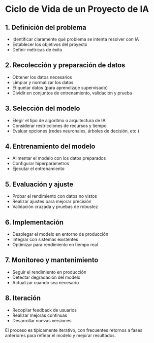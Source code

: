 # Ciclo de Vida de un Proyecto de IA

## 1. Definición del problema
- Identificar claramente qué problema se intenta resolver con IA
- Establecer los objetivos del proyecto
- Definir métricas de éxito

## 2. Recolección y preparación de datos
- Obtener los datos necesarios
- Limpiar y normalizar los datos
- Etiquetar datos (para aprendizaje supervisado)
- Dividir en conjuntos de entrenamiento, validación y prueba

## 3. Selección del modelo
- Elegir el tipo de algoritmo o arquitectura de IA
- Considerar restricciones de recursos y tiempo
- Evaluar opciones (redes neuronales, árboles de decisión, etc.)

## 4. Entrenamiento del modelo
- Alimentar el modelo con los datos preparados
- Configurar hiperparámetros
- Ejecutar el entrenamiento

## 5. Evaluación y ajuste
- Probar el rendimiento con datos no vistos
- Realizar ajustes para mejorar precisión
- Validación cruzada y pruebas de robustez

## 6. Implementación
- Desplegar el modelo en entorno de producción
- Integrar con sistemas existentes
- Optimizar para rendimiento en tiempo real

## 7. Monitoreo y mantenimiento
- Seguir el rendimiento en producción
- Detectar degradación del modelo
- Actualizar cuando sea necesario

## 8. Iteración
- Recopilar feedback de usuarios
- Realizar mejoras continuas
- Desarrollar nuevas versiones

El proceso es típicamente iterativo, con frecuentes retornos a fases anteriores para refinar el modelo y mejorar resultados.